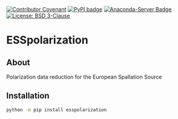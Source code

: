 [![Contributor Covenant](https://img.shields.io/badge/Contributor%20Covenant-2.1-4baaaa.svg)](CODE_OF_CONDUCT.md)
[![PyPI badge](http://img.shields.io/pypi/v/esspolarization.svg)](https://pypi.python.org/pypi/esspolarization)
[![Anaconda-Server Badge](https://anaconda.org/conda-forge/esspolarization/badges/version.svg)](https://anaconda.org/conda-forge/esspolarization)
[![License: BSD 3-Clause](https://img.shields.io/badge/License-BSD%203--Clause-blue.svg)](LICENSE)

# ESSpolarization

## About

Polarization data reduction for the European Spallation Source

## Installation

```sh
python -m pip install esspolarization
```
